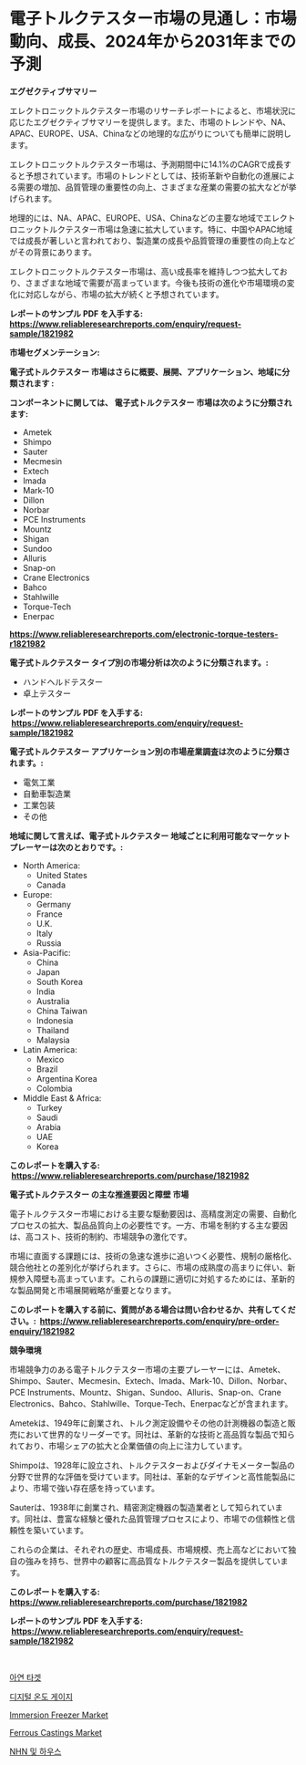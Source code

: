 <p><h1>電子トルクテスター市場の見通し：市場動向、成長、2024年から2031年までの予測</h1></p><p><strong>エグゼクティブサマリー</strong></p>
<p><p>エレクトロニックトルクテスター市場のリサーチレポートによると、市場状況に応じたエグゼクティブサマリーを提供します。また、市場のトレンドや、NA、APAC、EUROPE、USA、Chinaなどの地理的な広がりについても簡単に説明します。</p><p>エレクトロニックトルクテスター市場は、予測期間中に14.1%のCAGRで成長すると予想されています。市場のトレンドとしては、技術革新や自動化の進展による需要の増加、品質管理の重要性の向上、さまざまな産業の需要の拡大などが挙げられます。</p><p>地理的には、NA、APAC、EUROPE、USA、Chinaなどの主要な地域でエレクトロニックトルクテスター市場は急速に拡大しています。特に、中国やAPAC地域では成長が著しいと言われており、製造業の成長や品質管理の重要性の向上などがその背景にあります。</p><p>エレクトロニックトルクテスター市場は、高い成長率を維持しつつ拡大しており、さまざまな地域で需要が高まっています。今後も技術の進化や市場環境の変化に対応しながら、市場の拡大が続くと予想されています。</p></p>
<p><strong>レポートのサンプル PDF を入手する: <a href="https://www.reliableresearchreports.com/enquiry/request-sample/1821982">https://www.reliableresearchreports.com/enquiry/request-sample/1821982</a></strong></p>
<p><strong>市場セグメンテーション:</strong></p>
<p><strong> 電子式トルクテスター 市場はさらに概要、展開、アプリケーション、地域に分類されます :</strong></p>
<p><strong>コンポーネントに関しては、 電子式トルクテスター 市場は次のように分類されます: &nbsp;</strong></p>
<p><ul><li>Ametek</li><li>Shimpo</li><li>Sauter</li><li>Mecmesin</li><li>Extech</li><li>Imada</li><li>Mark-10</li><li>Dillon</li><li>Norbar</li><li>PCE Instruments</li><li>Mountz</li><li>Shigan</li><li>Sundoo</li><li>Alluris</li><li>Snap-on</li><li>Crane Electronics</li><li>Bahco</li><li>Stahlwille</li><li>Torque-Tech</li><li>Enerpac</li></ul></p>
<p><strong><a href="https://www.reliableresearchreports.com/electronic-torque-testers-r1821982">https://www.reliableresearchreports.com/electronic-torque-testers-r1821982</a></strong></p>
<p><strong> 電子式トルクテスター タイプ別の市場分析は次のように分類されます。:</strong></p>
<p><ul><li>ハンドヘルドテスター</li><li>卓上テスター</li></ul></p>
<p><strong>レポートのサンプル PDF を入手する: &nbsp;<a href="https://www.reliableresearchreports.com/enquiry/request-sample/1821982">https://www.reliableresearchreports.com/enquiry/request-sample/1821982</a></strong></p>
<p><strong> 電子式トルクテスター アプリケーション別の市場産業調査は次のように分類されます。:</strong></p>
<p><ul><li>電気工業</li><li>自動車製造業</li><li>工業包装</li><li>その他</li></ul></p>
<p><strong>地域に関して言えば、電子式トルクテスター 地域ごとに利用可能なマーケットプレーヤーは次のとおりです。:</strong></p>
<p><ul>
    <li>
        North America:
        <ul>
            <li>United States</li>
            <li>Canada</li>
        </ul>
    </li>
    <li>
        Europe:
        <ul>
            <li>Germany</li>
            <li>France</li>
            <li>U.K.</li>
            <li>Italy</li>
            <li>Russia</li>
        </ul>
    </li>
    <li>
        Asia-Pacific:
        <ul>
            <li>China</li>
            <li>Japan</li>
            <li>South Korea</li>
            <li>India</li>
            <li>Australia</li>
            <li>China Taiwan</li>
            <li>Indonesia</li>
            <li>Thailand</li>
            <li>Malaysia</li>
        </ul>
    </li>
    <li>
        Latin America:
        <ul>
            <li>Mexico</li>
            <li>Brazil</li>
            <li>Argentina Korea</li>
            <li>Colombia</li>
        </ul>
    </li>
    <li>
        Middle East & Africa:
        <ul>
            <li>Turkey</li>
            <li>Saudi</li>
            <li>Arabia</li>
            <li>UAE</li>
            <li>Korea</li>
        </ul>
    </li>
    </ul></p>
<p><strong>このレポートを購入する: &nbsp;<a href="https://www.reliableresearchreports.com/purchase/1821982">https://www.reliableresearchreports.com/purchase/1821982</a></strong></p>
<p><strong>電子式トルクテスター の主な推進要因と障壁 市場</strong></p>
<p><p>電子トルクテスター市場における主要な駆動要因は、高精度測定の需要、自動化プロセスの拡大、製品品質向上の必要性です。一方、市場を制約する主な要因は、高コスト、技術的制約、市場競争の激化です。</p><p>市場に直面する課題には、技術の急速な進歩に追いつく必要性、規制の厳格化、競合他社との差別化が挙げられます。さらに、市場の成熟度の高まりに伴い、新規参入障壁も高まっています。これらの課題に適切に対処するためには、革新的な製品開発と市場展開戦略が重要となります。</p></p>
<p><strong>このレポートを購入する前に、質問がある場合は問い合わせるか、共有してください。:&nbsp; <a href="https://www.reliableresearchreports.com/enquiry/pre-order-enquiry/1821982">https://www.reliableresearchreports.com/enquiry/pre-order-enquiry/1821982</a></strong></p>
<p><strong>競争環境</strong></p>
<p><p>市場競争力のある電子トルクテスター市場の主要プレーヤーには、Ametek、Shimpo、Sauter、Mecmesin、Extech、Imada、Mark-10、Dillon、Norbar、PCE Instruments、Mountz、Shigan、Sundoo、Alluris、Snap-on、Crane Electronics、Bahco、Stahlwille、Torque-Tech、Enerpacなどが含まれます。</p><p>Ametekは、1949年に創業され、トルク測定設備やその他の計測機器の製造と販売において世界的なリーダーです。同社は、革新的な技術と高品質な製品で知られており、市場シェアの拡大と企業価値の向上に注力しています。</p><p>Shimpoは、1928年に設立され、トルクテスターおよびダイナモメーター製品の分野で世界的な評価を受けています。同社は、革新的なデザインと高性能製品により、市場で強い存在感を持っています。</p><p>Sauterは、1938年に創業され、精密測定機器の製造業者として知られています。同社は、豊富な経験と優れた品質管理プロセスにより、市場での信頼性と信頼性を築いています。</p><p>これらの企業は、それぞれの歴史、市場成長、市場規模、売上高などにおいて独自の強みを持ち、世界中の顧客に高品質なトルクテスター製品を提供しています。</p></p>
<p><strong>このレポートを購入する: &nbsp; <a href="https://www.reliableresearchreports.com/purchase/1821982">https://www.reliableresearchreports.com/purchase/1821982</a></strong></p>
<p><strong>レポートのサンプル PDF を入手する: &nbsp;<a href="https://www.reliableresearchreports.com/enquiry/request-sample/1821982">https://www.reliableresearchreports.com/enquiry/request-sample/1821982</a></strong><strong></strong></p>
<p>&nbsp;</p>
<p><p><a href="https://medium.com/@ethanmorar2011/%EC%95%84%EC%97%B0-%ED%83%80%EA%B2%9F-%EC%8B%9C%EC%9E%A5-%EB%B6%84%EC%84%9D-%EB%B0%8F-2024%EB%85%84%EB%B6%80%ED%84%B0-2031%EB%85%84%EA%B9%8C%EC%A7%80%EC%9D%98-%ED%81%AC%EA%B8%B0-%EC%98%88%EC%B8%A1-be31160fa412">아연 타겟</a></p><p><a href="https://github.com/vdhdwjyp90142/Market-Research-Report-List-1/blob/main/744750327459.md">디지털 온도 게이지</a></p><p><a href="https://github.com/dringals/Market-Research-Report-List-3/blob/main/immersion-freezer-market.md">Immersion Freezer Market</a></p><p><a href="https://issuu.com/reportprime-2/docs/ferrous-castings-market-size-2030.pptx">Ferrous Castings Market</a></p><p><a href="https://github.com/OwenHamiytll568745/Market-Research-Report-List-1/blob/main/784859927461.md">NHN 및 하우스</a></p></p>